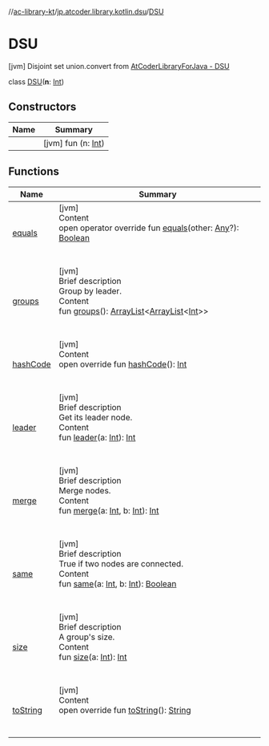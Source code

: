 //[ac-library-kt](../../index.md)/[jp.atcoder.library.kotlin.dsu](../index.md)/[DSU](index.md)



# DSU  
 [jvm] Disjoint set union.convert from [AtCoderLibraryForJava - DSU](https://github.com/NASU41/AtCoderLibraryForJava/blob/24160d880a5fc6d1caf9b95baa875e47fb568ef3/DSU/DSU.java)  
  
class [DSU](index.md)(**n**: [Int](https://kotlinlang.org/api/latest/jvm/stdlib/kotlin/-int/index.html))   


## Constructors  
  
|  Name|  Summary| 
|---|---|
| [<init>](-init-.md)|  [jvm] fun [<init>](-init-.md)(n: [Int](https://kotlinlang.org/api/latest/jvm/stdlib/kotlin/-int/index.html))   <br>


## Functions  
  
|  Name|  Summary| 
|---|---|
| [equals](https://kotlinlang.org/api/latest/jvm/stdlib/kotlin/-any/equals.html)| [jvm]  <br>Content  <br>open operator override fun [equals](https://kotlinlang.org/api/latest/jvm/stdlib/kotlin/-any/equals.html)(other: [Any](https://kotlinlang.org/api/latest/jvm/stdlib/kotlin/-any/index.html)?): [Boolean](https://kotlinlang.org/api/latest/jvm/stdlib/kotlin/-boolean/index.html)  <br><br><br>
| [groups](groups.md)| [jvm]  <br>Brief description  <br>Group by leader.  <br>Content  <br>fun [groups](groups.md)(): [ArrayList](https://docs.oracle.com/javase/8/docs/api/java/util/ArrayList.html)<[ArrayList](https://docs.oracle.com/javase/8/docs/api/java/util/ArrayList.html)<[Int](https://kotlinlang.org/api/latest/jvm/stdlib/kotlin/-int/index.html)>>  <br><br><br>
| [hashCode](https://kotlinlang.org/api/latest/jvm/stdlib/kotlin/-any/hash-code.html)| [jvm]  <br>Content  <br>open override fun [hashCode](https://kotlinlang.org/api/latest/jvm/stdlib/kotlin/-any/hash-code.html)(): [Int](https://kotlinlang.org/api/latest/jvm/stdlib/kotlin/-int/index.html)  <br><br><br>
| [leader](leader.md)| [jvm]  <br>Brief description  <br>Get its leader node.  <br>Content  <br>fun [leader](leader.md)(a: [Int](https://kotlinlang.org/api/latest/jvm/stdlib/kotlin/-int/index.html)): [Int](https://kotlinlang.org/api/latest/jvm/stdlib/kotlin/-int/index.html)  <br><br><br>
| [merge](merge.md)| [jvm]  <br>Brief description  <br>Merge nodes.  <br>Content  <br>fun [merge](merge.md)(a: [Int](https://kotlinlang.org/api/latest/jvm/stdlib/kotlin/-int/index.html), b: [Int](https://kotlinlang.org/api/latest/jvm/stdlib/kotlin/-int/index.html)): [Int](https://kotlinlang.org/api/latest/jvm/stdlib/kotlin/-int/index.html)  <br><br><br>
| [same](same.md)| [jvm]  <br>Brief description  <br>True if two nodes are connected.  <br>Content  <br>fun [same](same.md)(a: [Int](https://kotlinlang.org/api/latest/jvm/stdlib/kotlin/-int/index.html), b: [Int](https://kotlinlang.org/api/latest/jvm/stdlib/kotlin/-int/index.html)): [Boolean](https://kotlinlang.org/api/latest/jvm/stdlib/kotlin/-boolean/index.html)  <br><br><br>
| [size](size.md)| [jvm]  <br>Brief description  <br>A group's size.  <br>Content  <br>fun [size](size.md)(a: [Int](https://kotlinlang.org/api/latest/jvm/stdlib/kotlin/-int/index.html)): [Int](https://kotlinlang.org/api/latest/jvm/stdlib/kotlin/-int/index.html)  <br><br><br>
| [toString](https://kotlinlang.org/api/latest/jvm/stdlib/kotlin/-any/to-string.html)| [jvm]  <br>Content  <br>open override fun [toString](https://kotlinlang.org/api/latest/jvm/stdlib/kotlin/-any/to-string.html)(): [String](https://kotlinlang.org/api/latest/jvm/stdlib/kotlin/-string/index.html)  <br><br><br>

